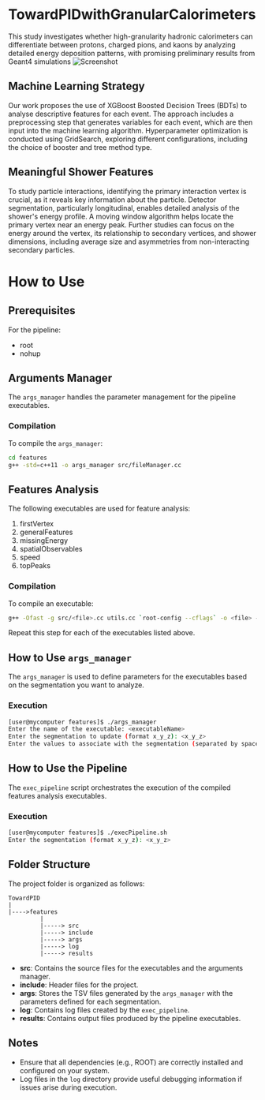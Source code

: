 # TowardPIDwithGranularCalorimeters

This study investigates whether high-granularity hadronic calorimeters can differentiate between protons, charged pions, and kaons by analyzing detailed energy deposition patterns, with promising preliminary results from Geant4 simulations
![Screenshot](images/calorimeterRepresentation.png)
## Machine Learning Strategy

Our work proposes the use of XGBoost Boosted Decision Trees (BDTs) to analyse descriptive features for each event. The approach includes a preprocessing step that generates variables for each event, which are then input into the machine learning algorithm.
Hyperparameter optimization is conducted using GridSearch, exploring different configurations, including the choice of booster and tree method type.

## Meaningful Shower Features

To study particle interactions, identifying the primary interaction vertex is crucial, as it reveals key information about the particle. Detector segmentation, particularly longitudinal, enables detailed analysis of the shower's energy profile. A moving window algorithm helps locate the primary vertex near an energy peak. Further studies can focus on the energy around the vertex, its relationship to secondary vertices, and shower dimensions, including average size and asymmetries from non-interacting secondary particles.


# How to Use

## Prerequisites
For the pipeline:
* root
* nohup

## Arguments Manager
The `args_manager` handles the parameter management for the pipeline executables.

### Compilation
To compile the `args_manager`:
```bash
cd features
g++ -std=c++11 -o args_manager src/fileManager.cc
```

## Features Analysis
The following executables are used for feature analysis:
1. firstVertex
2. generalFeatures
3. missingEnergy
4. spatialObservables
5. speed
6. topPeaks

### Compilation
To compile an executable:
```bash
g++ -Ofast -g src/<file>.cc utils.cc `root-config --cflags` -o <file> -L$(root-config --libdir) -Wl,-rpath,$(root-config --libdir) -lCore -lRIO -lNet -lHist -lGraf -lGraf3d -lGpad -lTree -lRint -lPostscript -lMatrix -lPhysics -lMathCore -lThread -lMultiProc -lROOTVecOps -pthread -lm -ldl -lSpectrum
```
Repeat this step for each of the executables listed above.

## How to Use `args_manager`
The `args_manager` is used to define parameters for the executables based on the segmentation you want to analyze.

### Execution
```bash
[user@mycomputer features]$ ./args_manager
Enter the name of the executable: <executableName>
Enter the segmentation to update (format x_y_z): <x_y_z>
Enter the values to associate with the segmentation (separated by space): <a b c d>
```

## How to Use the Pipeline
The `exec_pipeline` script orchestrates the execution of the compiled features analysis executables.

### Execution
```bash
[user@mycomputer features]$ ./execPipeline.sh
Enter the segmentation (format x_y_z): <x_y_z>
```

## Folder Structure
The project folder is organized as follows:

```
TowardPID
|
|---->features
         |
         |-----> src
         |-----> include
         |-----> args
         |-----> log
         |-----> results
```

- **src**: Contains the source files for the executables and the arguments manager.
- **include**: Header files for the project.
- **args**: Stores the TSV files generated by the `args_manager` with the parameters defined for each segmentation.
- **log**: Contains log files created by the `exec_pipeline`.
- **results**: Contains output files produced by the pipeline executables.

## Notes
- Ensure that all dependencies (e.g., ROOT) are correctly installed and configured on your system.
- Log files in the `log` directory provide useful debugging information if issues arise during execution.

